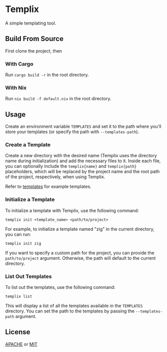 # Templix

A simple templating tool.

## Build From Source

First clone the project, then

### With Cargo

Run `cargo build -r` in the root directory.

### With Nix

Run `nix build -f default.nix` in the root directory.

## Usage

Create an environment variable `TEMPLATES` and set it to the path where you'll store your templates (or specify the path with `--templates-path`).

### Create a Template

Create a new directory with the desired name (Templix uses the directory name during initialization) and add the necessary files to it. Inside each file, you can optionally include the `templix{name}` and `templix{path}` placeholders, which will be replaced by the project name and the root path of the project, respectively, when using Templix.

Refer to [templates](https://www.github.com/jmstevers/templix/templates) for example templates.

### Initialize a Template

To initialize a template with Templix, use the following command:

```
templix init <template_name> <path/to/project>
```

For example, to initialize a template named "zig" in the current directory, you can run:

```
templix init zig
```

If you want to specify a custom path for the project, you can provide the `path/to/project` argument. Otherwise, the path will default to the current directory.

### List Out Templates

To list out the templates, use the following command:

```
templix list
```

This will display a list of all the templates available in the `TEMPLATES` directory. You can set the path to the templates by passing the `--templates-path` argument.


## License
[APACHE](https://www.github.com/jmstevers/templix/LICENSE-APACHE) or
[MIT](https://www.github.com/jmstevers/templix/LICENSE-MIT)
